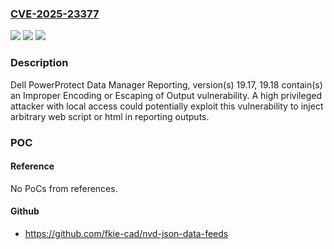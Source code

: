 ### [CVE-2025-23377](https://cve.mitre.org/cgi-bin/cvename.cgi?name=CVE-2025-23377)
![](https://img.shields.io/static/v1?label=Product&message=PowerProtect%20Data%20Manager&color=blue)
![](https://img.shields.io/static/v1?label=Version&message=19.15.0%3C%3D%2019.18.0-23%20&color=brighgreen)
![](https://img.shields.io/static/v1?label=Vulnerability&message=CWE-116%3A%20Improper%20Encoding%20or%20Escaping%20of%20Output&color=brighgreen)

### Description

Dell PowerProtect Data Manager Reporting, version(s) 19.17, 19.18 contain(s) an Improper Encoding or Escaping of Output vulnerability. A high privileged attacker with local access could potentially exploit this vulnerability to inject arbitrary web script or html in reporting outputs.

### POC

#### Reference
No PoCs from references.

#### Github
- https://github.com/fkie-cad/nvd-json-data-feeds

